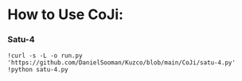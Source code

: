 # How to Use CoJi:

### Satu-4
```
!curl -s -L -o run.py 'https://github.com/DanielSooman/Kuzco/blob/main/CoJi/satu-4.py'
!python satu-4.py
```
